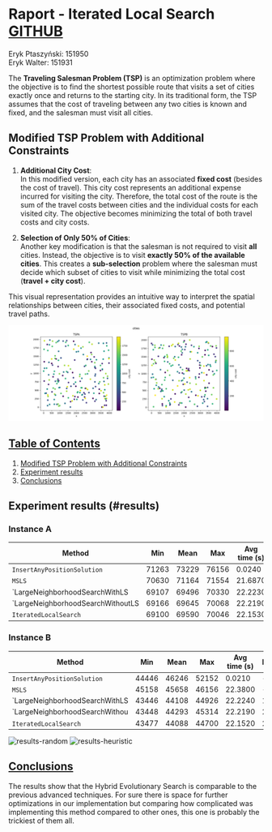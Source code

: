 # Raport - Iterated Local Search [GITHUB](https://github.com/eeryczeek/evolutionary_computing)

Eryk Ptaszyński: 151950  
Eryk Walter: 151931

The **Traveling Salesman Problem (TSP)** is an optimization problem where the objective is to find the shortest possible route that visits a set of cities exactly once and returns to the starting city. In its traditional form, the TSP assumes that the cost of traveling between any two cities is known and fixed, and the salesman must visit all cities.

## Modified TSP Problem with Additional Constraints

1. **Additional City Cost**:  
   In this modified version, each city has an associated **fixed cost** (besides the cost of travel). This city cost represents an additional expense incurred for visiting the city. Therefore, the total cost of the route is the sum of the travel costs between cities and the individual costs for each visited city. The objective becomes minimizing the total of both travel costs and city costs.

2. **Selection of Only 50% of Cities**:  
   Another key modification is that the salesman is not required to visit **all** cities. Instead, the objective is to visit **exactly 50% of the available cities**. This creates a **sub-selection** problem where the salesman must decide which subset of cities to visit while minimizing the total cost (**travel + city cost**).

This visual representation provides an intuitive way to interpret the spatial relationships between cities, their associated fixed costs, and potential travel paths.

![cities.png](plots/cities.png)

<div style="page-break-after: always;"></div>

## [Table of Contents](#table-of-contents)

1. [Modified TSP Problem with Additional Constraints](#modified-tsp-problem-with-additional-constraints)
2. [Experiment results](#results)
3. [Conclusions](#conclusions)

<div style="page-break-after: always;"></div>

## Experiment results (#results)

### Instance A

| **Method**                        | **Min** | **Mean** | **Max** | **Avg time (s)** | **Iterations** |
| --------------------------------- | ------- | -------- | ------- | ---------------- | -------------- |
| `InsertAnyPositionSolution`       | 71263   | 73229    | 76156   | 0.0240           | -              |
| `MSLS`                            | 70630   | 71164    | 71554   | 21.6870          | -              |
| `LargeNeighborhoodSearchWithLS    | 69107   | 69496    | 70330   | 22.2230          | 1497           |
| `LargeNeighborhoodSearchWithoutLS | 69166   | 69645    | 70068   | 22.2190          | 2518           |
| `IteratedLocalSearch`             | 69100   | 69590    | 70046   | 22.1530          | 2808           |

### Instance B

| **Method**                     | **Min** | **Mean** | **Max** | **Avg time (s)** | **Iterations** |
| ------------------------------ | ------- | -------- | ------- | ---------------- | -------------- |
| `InsertAnyPositionSolution`    | 44446   | 46246    | 52152   | 0.0210           | -              |
| `MSLS`                         | 45158   | 45658    | 46156   | 22.3800          | -              |
| `LargeNeighborhoodSearchWithLS | 43446   | 44108    | 44926   | 22.2240          | 1468           |
| `LargeNeighborhoodSearchWithou | 43448   | 44293    | 45314   | 22.2190          | 2468           |
| `IteratedLocalSearch`          | 43477   | 44088    | 44700   | 22.1520          | 2902           |

![results-random](./plots/HybridEvolutionaryRandom.png)
![results-heuristic](./plots/HybridEvolutionaryHeuristic.png)

## [Conclusions](#conclusions)

The results show that the Hybrid Evolutionary Search is comparable to the previous advanced techniques. For sure there is space for further optimizations in our implementation but comparing how complicated was implementing this method compared to other ones, this one is probably the trickiest of them all.
